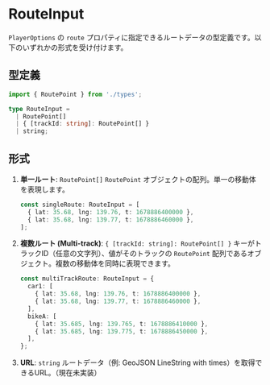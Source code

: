 # RouteInput

`PlayerOptions` の `route` プロパティに指定できるルートデータの型定義です。以下のいずれかの形式を受け付けます。

## 型定義

```typescript
import { RoutePoint } from './types';

type RouteInput =
  | RoutePoint[] 
  | { [trackId: string]: RoutePoint[] } 
  | string;
```

## 形式

1.  **単一ルート**: `RoutePoint[]`
    `RoutePoint` オブジェクトの配列。単一の移動体を表現します。
    ```typescript
    const singleRoute: RouteInput = [
      { lat: 35.68, lng: 139.76, t: 1678886400000 },
      { lat: 35.68, lng: 139.77, t: 1678886460000 },
    ];
    ```

2.  **複数ルート (Multi-track)**: `{ [trackId: string]: RoutePoint[] }`
    キーがトラックID（任意の文字列）、値がそのトラックの `RoutePoint` 配列であるオブジェクト。複数の移動体を同時に表現できます。
    ```typescript
    const multiTrackRoute: RouteInput = {
      car1: [
        { lat: 35.68, lng: 139.76, t: 1678886400000 },
        { lat: 35.68, lng: 139.77, t: 1678886460000 },
      ],
      bikeA: [
        { lat: 35.685, lng: 139.765, t: 1678886410000 },
        { lat: 35.685, lng: 139.775, t: 1678886450000 },
      ],
    };
    ```

3.  **URL**: `string`
    ルートデータ（例: GeoJSON LineString with times）を取得できるURL。（現在未実装） 